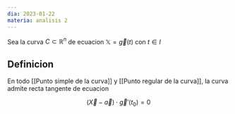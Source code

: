 ```yaml
---
dia: 2023-01-22
materia: analisis 2
---
```

Sea la curva $C \subset \mathbb{R}^n$ de ecuacion $\mathbb{X}=\vec{g}(t)$ con $t \in I$

## Definicion
En todo [[Punto simple de la curva]] y [[Punto regular de la curva]], la curva admite recta tangente de ecuacion

$$ (\vec{X} - \vec{a}) \cdot \vec{g}'(t_0) = 0 $$
